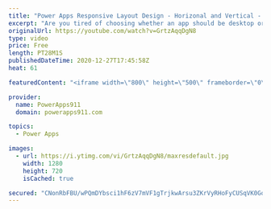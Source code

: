 ```yaml
---
title: "Power Apps Responsive Layout Design - Horizonal and Vertical - Part 1"
excerpt: "Are you tired of choosing whether an app should be desktop or mobile? In this first of a multi-part series you will learn how Layout Containers let you build truly responsive apps. Horizontal and Vertical layouts, fill, stretch, and a bunch of other core concepts are covered in this video.  Part 2 here"
originalUrl: https://youtube.com/watch?v=GrtzAqqDgN8
type: video
price: Free
length: PT28M1S
publishedDateTime: 2020-12-27T17:45:58Z
heat: 61

featuredContent: "<iframe width=\"800\" height=\"500\" frameborder=\"0\" src=\"https://www.youtube.com/embed/GrtzAqqDgN8\" allow=\"accelerometer; autoplay; encrypted-media; gyroscope; picture-in-picture\" allowfullscreen></iframe>"

provider:
  name: PowerApps911
  domain: powerapps911.com

topics:
  - Power Apps

images:
  - url: https://i.ytimg.com/vi/GrtzAqqDgN8/maxresdefault.jpg
    width: 1280
    height: 720
    isCached: true

secured: "CNonRbFBU/wPQmDYbsci1hF6zV7mVF1gTrjkwArsu3ZKrVyRHoFyCUSqVK0Gq7PSmI94CcQULM68qLT+OEoJa2DSYxAEZ1Ve2go43REcNU+tqOFTesbTcVzzsgx13mCpZTqaYLx+eXWEB0MwD2VYsGedczWvqgZWmEbhfyjShp3Lb6w/naZUoNj4v7eTVe8a08zOiLWIz6D8iDVsD23D1GcqRTxElS9cqkswLdMOfiruXq2ok7Go4wtKGL9t39/cFlGgRacYsvpRtrR4cmrlSDiOiNVaACINjpfyRJB4edvfkliSLRdAcivHEiE/yiIW/MfobVrIHb/rrNg8WczIMy+/kaEfhTO4L8DHG6xzeGXVHOZLUCucK/Rtwf2JEo8u76FNH8bdYhKx0nbLlsYbAw==;uNo1S03xRkwRxxscX5wkVw=="
---
```


